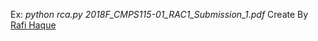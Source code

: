 Ex: *python rca.py 2018F_CMPS115-01_RAC1_Submission_1.pdf*
Create By [Rafi Haque ](http://www.rafihaque.com)
